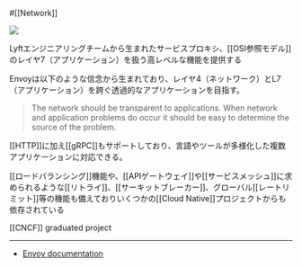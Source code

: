 #[[Network]] 

![](https://www.envoyproxy.io/docs/envoy/latest/_static/envoy-logo.png)

Lyftエンジニアリングチームから生まれたサービスプロキシ、[[OSI参照モデル]]のレイヤ7（アプリケーション）を扱う高レベルな機能を提供する

Envoyは以下のような信念から生まれており、レイヤ4（ネットワーク）とL7（アプリケーション）を跨ぐ透過的なアプリケーションを目指す。


> The network should be transparent to applications. When network and application problems do occur it should be easy to determine the source of the problem.

[[HTTP]]に加え[[gRPC]]もサポートしており、言語やツールが多様化した複数アプリケーションに対応できる。

[[ロードバランシング]]機能や、[[APIゲートウェイ]]や[[サービスメッシュ]]に求められるような[[リトライ]]、[[サーキットブレーカー]]、グローバル[[レートリミット]]等の機能も備えておりいくつかの[[Cloud Native]]プロジェクトからも依存されている

[[CNCF]] graduated project

---

- [Envoy documentation](https://www.envoyproxy.io/docs/envoy/latest/)